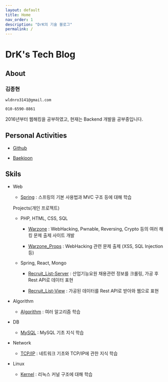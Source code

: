 ```yaml
---
layout: default
title: Home
nav_order: 1
description: "DrK의 기술 블로그"
permalink: /
---
```


# DrK's Tech Blog

## About

### 김종현 

    wldnro3141@gmail.com

    010-6590-8861

2016년부터 웹해킹을 공부하였고, 현재는 Backend 개발을 공부중입니다. 

## Personal Activities

* [Github](https://github.com/Root-kjh)

* [Baekjoon](https://www.acmicpc.net/user/kjh3141)

## Skils

* Web

    * [Spring](https://github.com/Root-kjh/til/tree/master/Spring/%EC%BD%94%EB%93%9C%EB%A1%9C%20%EB%B0%B0%EC%9A%B0%EB%8A%94%20%EC%8A%A4%ED%94%84%EB%A7%81%20%EC%9B%B9%20%ED%94%84%EB%A1%9C%EC%A0%9D%ED%8A%B8) : 스프링의 기본 사용법과 MVC 구조 등에 대해 학습

    Projects(개인 프로젝트)

    * PHP, HTML, CSS, SQL

        * [Warzone](https://github.com/Root-kjh/Warzone) : WebHacking, Pwnable, Reversing, Crypto 등의 여러 해킹 문제 출제 사이트 개발

        * [Warzone_Props](https://github.com/Root-kjh/Warzone_props) : WebHacking 관련 문제 출제 (XSS, SQL Injection 등)

    * Spring, React, Mongo
        * [Recruit_List-Server](https://github.com/Root-kjh/Recruit_List-Server) : 산업기능요원 채용관련 정보를 크롤링, 가공 후 Rest API로 데이터 표현

        * [Recruit_List-View](https://github.com/Root-kjh/Recruit_List-View) : 가공된 데이터를 Rest API로 받아와 웹으로 표현
        

* Algorithm

    * [Algorithm](https://github.com/Root-kjh/til/tree/master/Algorithm) : 여러 알고리즘 학습

* DB

    * [MySQL](https://github.com/Root-kjh/til/tree/master/Database/DB%EA%B8%B0%EC%B4%88) : MySQL 기초 지식 학습

* Network

    * [TCP/IP](https://github.com/Root-kjh/til/tree/master/Network/TCP_IP) : 네트워크 기초와 TCP/IP에 관한 지식 학습

* Linux

    * [Kernel](https://github.com/Root-kjh/til/tree/master/OS/Linux_Kernel) : 리눅스 커널 구조에 대해 학습